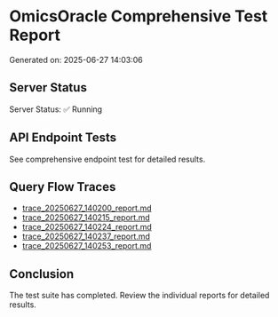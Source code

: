 # OmicsOracle Comprehensive Test Report

Generated on: 2025-06-27 14:03:06

## Server Status

Server Status: ✅ Running

## API Endpoint Tests

See comprehensive endpoint test for detailed results.

## Query Flow Traces

- [trace_20250627_140200_report.md](query_traces/trace_20250627_140200_report.md)
- [trace_20250627_140215_report.md](query_traces/trace_20250627_140215_report.md)
- [trace_20250627_140224_report.md](query_traces/trace_20250627_140224_report.md)
- [trace_20250627_140237_report.md](query_traces/trace_20250627_140237_report.md)
- [trace_20250627_140253_report.md](query_traces/trace_20250627_140253_report.md)

## Conclusion

The test suite has completed. Review the individual reports for detailed results.

